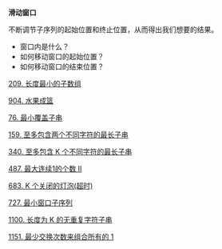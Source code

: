 
**滑动窗口**

不断调节子序列的起始位置和终止位置，从而得出我们想要的结果。

- 窗口内是什么？
- 如何移动窗口的起始位置？
- 如何移动窗口的结束位置？

<a href="209.cpp">209. 长度最小的子数组</a>

<a href="904.cpp">904. 水果成篮</a>

<a href="76.cpp">76. 最小覆盖子串</a>

<a href="159.cpp">159. 至多包含两个不同字符的最长子串</a>

<a href="340.cpp">340. 至多包含 K 个不同字符的最长子串</a>

<a href="487.cpp">487. 最大连续1的个数 II</a>

<a href="683.cpp">683. K 个关闭的灯泡(超时)</a>

<a href="727.cpp">727. 最小窗口子序列</a>

<a href="1100.cpp">1100. 长度为 K 的无重复字符子串</a>

<a href="1151.cpp">1151. 最少交换次数来组合所有的 1</a>
